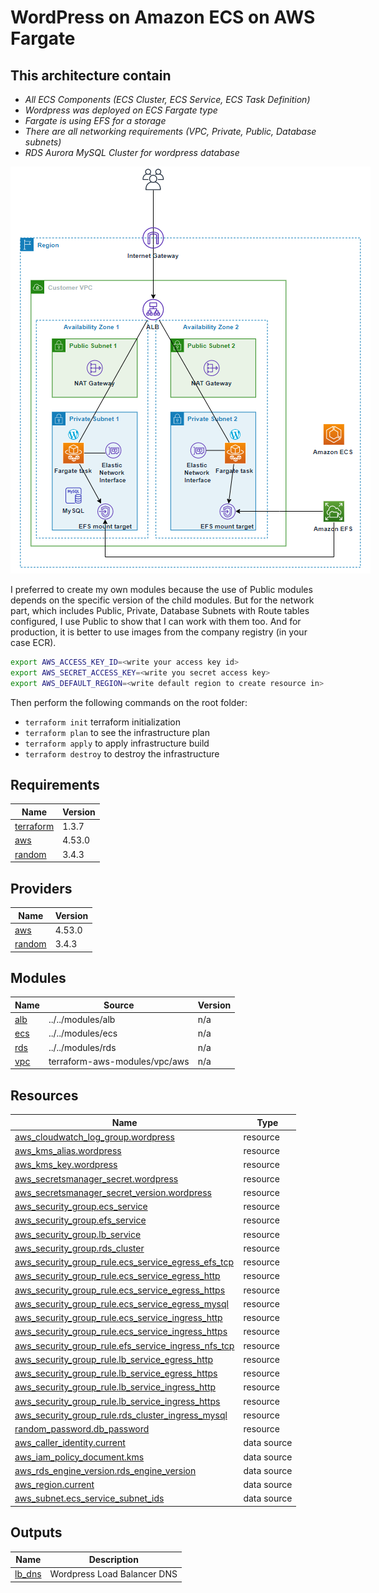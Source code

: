 # WordPress on Amazon ECS on AWS Fargate
## This architecture contain
- _All ECS Components (ECS Cluster, ECS Service, ECS Task Definition)_
- _Wordpress was deployed on ECS Fargate type_
- _Fargate is using EFS for a storage_
- _There are all networking requirements (VPC, Private, Public, Database subnets)_
- _RDS Aurora MySQL Cluster for wordpress database_



<img
  src="diagram/wordpress.png"
  alt="Alt text"
  title="Optional title"
  style="display: inline-block; margin: 0 auto; max-width: 600px">

I preferred to create my own modules because the use of Public modules depends on the specific version of the child modules. But for the network part, which includes Public, Private, Database Subnets with Route tables configured, I use Public to show that I can work with them too. And for production, it is better to use images from the company registry (in your case ECR).

```bash
export AWS_ACCESS_KEY_ID=<write your access key id>
export AWS_SECRET_ACCESS_KEY=<write you secret access key>
export AWS_DEFAULT_REGION=<write default region to create resource in>
```

Then perform the following commands on the root folder:
- `terraform init` terraform initialization
- `terraform plan` to see the infrastructure plan
- `terraform apply` to apply infrastructure build
- `terraform destroy` to destroy the infrastructure


## Requirements

| Name | Version |
|------|---------|
| <a name="requirement_terraform"></a> [terraform](#requirement\_terraform) | 1.3.7 |
| <a name="requirement_aws"></a> [aws](#requirement\_aws) | 4.53.0 |
| <a name="requirement_random"></a> [random](#requirement\_random) | 3.4.3 |

## Providers

| Name | Version |
|------|---------|
| <a name="provider_aws"></a> [aws](#provider\_aws) | 4.53.0 |
| <a name="provider_random"></a> [random](#provider\_random) | 3.4.3 |

## Modules

| Name | Source | Version |
|------|--------|---------|
| <a name="module_alb"></a> [alb](#module\_alb) | ../../modules/alb | n/a |
| <a name="module_ecs"></a> [ecs](#module\_ecs) | ../../modules/ecs | n/a |
| <a name="module_rds"></a> [rds](#module\_rds) | ../../modules/rds | n/a |
| <a name="module_vpc"></a> [vpc](#module\_vpc) | terraform-aws-modules/vpc/aws | n/a |

## Resources

| Name | Type |
|------|------|
| [aws_cloudwatch_log_group.wordpress](https://registry.terraform.io/providers/hashicorp/aws/4.53.0/docs/resources/cloudwatch_log_group) | resource |
| [aws_kms_alias.wordpress](https://registry.terraform.io/providers/hashicorp/aws/4.53.0/docs/resources/kms_alias) | resource |
| [aws_kms_key.wordpress](https://registry.terraform.io/providers/hashicorp/aws/4.53.0/docs/resources/kms_key) | resource |
| [aws_secretsmanager_secret.wordpress](https://registry.terraform.io/providers/hashicorp/aws/4.53.0/docs/resources/secretsmanager_secret) | resource |
| [aws_secretsmanager_secret_version.wordpress](https://registry.terraform.io/providers/hashicorp/aws/4.53.0/docs/resources/secretsmanager_secret_version) | resource |
| [aws_security_group.ecs_service](https://registry.terraform.io/providers/hashicorp/aws/4.53.0/docs/resources/security_group) | resource |
| [aws_security_group.efs_service](https://registry.terraform.io/providers/hashicorp/aws/4.53.0/docs/resources/security_group) | resource |
| [aws_security_group.lb_service](https://registry.terraform.io/providers/hashicorp/aws/4.53.0/docs/resources/security_group) | resource |
| [aws_security_group.rds_cluster](https://registry.terraform.io/providers/hashicorp/aws/4.53.0/docs/resources/security_group) | resource |
| [aws_security_group_rule.ecs_service_egress_efs_tcp](https://registry.terraform.io/providers/hashicorp/aws/4.53.0/docs/resources/security_group_rule) | resource |
| [aws_security_group_rule.ecs_service_egress_http](https://registry.terraform.io/providers/hashicorp/aws/4.53.0/docs/resources/security_group_rule) | resource |
| [aws_security_group_rule.ecs_service_egress_https](https://registry.terraform.io/providers/hashicorp/aws/4.53.0/docs/resources/security_group_rule) | resource |
| [aws_security_group_rule.ecs_service_egress_mysql](https://registry.terraform.io/providers/hashicorp/aws/4.53.0/docs/resources/security_group_rule) | resource |
| [aws_security_group_rule.ecs_service_ingress_http](https://registry.terraform.io/providers/hashicorp/aws/4.53.0/docs/resources/security_group_rule) | resource |
| [aws_security_group_rule.ecs_service_ingress_https](https://registry.terraform.io/providers/hashicorp/aws/4.53.0/docs/resources/security_group_rule) | resource |
| [aws_security_group_rule.efs_service_ingress_nfs_tcp](https://registry.terraform.io/providers/hashicorp/aws/4.53.0/docs/resources/security_group_rule) | resource |
| [aws_security_group_rule.lb_service_egress_http](https://registry.terraform.io/providers/hashicorp/aws/4.53.0/docs/resources/security_group_rule) | resource |
| [aws_security_group_rule.lb_service_egress_https](https://registry.terraform.io/providers/hashicorp/aws/4.53.0/docs/resources/security_group_rule) | resource |
| [aws_security_group_rule.lb_service_ingress_http](https://registry.terraform.io/providers/hashicorp/aws/4.53.0/docs/resources/security_group_rule) | resource |
| [aws_security_group_rule.lb_service_ingress_https](https://registry.terraform.io/providers/hashicorp/aws/4.53.0/docs/resources/security_group_rule) | resource |
| [aws_security_group_rule.rds_cluster_ingress_mysql](https://registry.terraform.io/providers/hashicorp/aws/4.53.0/docs/resources/security_group_rule) | resource |
| [random_password.db_password](https://registry.terraform.io/providers/hashicorp/random/3.4.3/docs/resources/password) | resource |
| [aws_caller_identity.current](https://registry.terraform.io/providers/hashicorp/aws/4.53.0/docs/data-sources/caller_identity) | data source |
| [aws_iam_policy_document.kms](https://registry.terraform.io/providers/hashicorp/aws/4.53.0/docs/data-sources/iam_policy_document) | data source |
| [aws_rds_engine_version.rds_engine_version](https://registry.terraform.io/providers/hashicorp/aws/4.53.0/docs/data-sources/rds_engine_version) | data source |
| [aws_region.current](https://registry.terraform.io/providers/hashicorp/aws/4.53.0/docs/data-sources/region) | data source |
| [aws_subnet.ecs_service_subnet_ids](https://registry.terraform.io/providers/hashicorp/aws/4.53.0/docs/data-sources/subnet) | data source |

## Outputs

| Name | Description |
|------|-------------|
| <a name="output_lb_dns"></a> [lb\_dns](#output\_lb\_dns) | Wordpress Load Balancer DNS |
